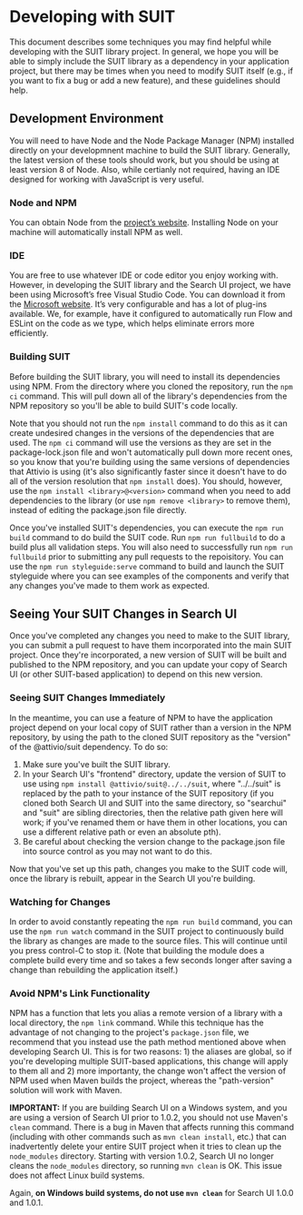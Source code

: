 # Developing with SUIT

This document describes some techniques you may find helpful while developing with the SUIT library project.
In general, we hope you will be able to simply include the SUIT library as a dependency in your application
project, but there may be times when you need to modify SUIT itself (e.g., if you want to fix a bug or add
a new feature), and these guidelines should help.

## Development Environment

You will need to have Node and the Node Package Manager (NPM) installed directly on your developmnent machine
to build the SUIT library. Generally, the latest version of these tools should work, but you should be using
at least version 8 of Node. Also, while certianly not required, having an IDE designed for working with
JavaScript is very useful.

### Node and NPM

You can obtain Node from the [project’s website](nodejs.org). Installing Node on
your machine will automatically install NPM as well.

### IDE

You are free to use whatever IDE or code editor you enjoy working with. However,
in developing the SUIT library and the Search UI project, we have been using
Microsoft’s free Visual Studio Code. You can download it from the
[Microsoft website](code.visualstudio.com). It’s very configurable and has a lot
of plug-ins available. We, for example, have it configured to automatically run
Flow and ESLint on the code as we type, which helps eliminate errors more efficiently.

### Building SUIT

Before building the SUIT library, you will need to install its dependencies using
NPM. From the directory where you cloned the repository, run the `npm ci` command.
This will pull down all of the library's dependencies from the NPM repository so
you'll be able to build SUIT's code locally.

Note that you should not run the `npm install` command to do this as it can create
undesired changes in the versions of the dependencies that are used. The `npm ci`
command will use the versions as they are set in the package-lock.json file and won't
automatically pull down more recent ones, so you know that you're building using the
same versions of dependencies that Attivio is using (it's also significantly faster
since it doesn't have to do all of the version resolution that `npm install` does).
You should, however, use the `npm install <library>@<version>` command when you need
to add dependencies to the library (or use `npm remove <library>` to remove them),
instead of editing the package.json file directly.


Once you've installed SUIT's dependencies, you can execute the `npm run build` command
to do build the SUIT code. Run `npm run fullbuild` to do a build plus all validation
steps. You will also need to successfully run `npm run fullbuild` prior to submitting
any pull requests to the repoisitory. You can use the `npm run styleguide:serve` command
to build and launch the SUIT styleguide where you can see examples of the components and
verify that any changes you've made to them work as expected.

## Seeing Your SUIT Changes in Search UI

Once you've completed any changes you need to make to the SUIT library, you can submit a
pull request to have them incorporated into the main SUIT project. Once they're incorporated,
a new version of SUIT will be built and published to the NPM repository, and you can update
your copy of Search UI (or other SUIT-based application) to depend on this new version.

### Seeing SUIT Changes Immediately

In the meantime, you can use a feature of NPM to have the application project depend on your
local copy of SUIT rather than a version in the NPM repository, by using the path to the
cloned SUIT repository as the "version" of the @attivio/suit dependency. To do so:

1. Make sure you've built the SUIT library.
2. In your Search UI's "frontend" directory, update the version of SUIT to use using
`npm install @attivio/suit@../../suit`, where "../../suit" is replaced by the path to your
instance of the SUIT repository (if you cloned both Search UI and SUIT into the same directory,
so "searchui" and "suit" are sibling directories, then the relative path given here will work;
if you've renamed them or have them in other locations, you can use a different relative path
or even an absolute pth).
3. Be careful about checking the version change to the package.json file into source control
as you may not want to do this.

Now that you've set up this path, changes you make to the SUIT code will, once the library is
rebuilt, appear in the Search UI you're building.

### Watching for Changes

In order to avoid constantly repeating the `npm run build` command, you can use the `npm run watch`
command in the SUIT project to continuously build the library as changes are made to the source
files. This will continue until you press control-C to stop it. (Note that building the module does
a complete build every time and so takes a few seconds longer after saving a change than rebuilding
the application itself.)

### Avoid NPM's Link Functionality

NPM has a function that lets you alias a remote version of a library with a local directory, the
`npm link` command. While this technique has the advantage of not changing to the project's `package.json`
file, we recommend that you instead use the path method mentioned above when developing Search UI.
This is for two reasons: 1) the aliases are global, so if you're developing multiple SUIT-based
applications, this change will apply to them all and 2) more importanty, the change won't affect the
version of NPM used when Maven builds the project, whereas the "path-version" solution will work with Maven.

**IMPORTANT:** If you are building Search UI on a Windows system, and you are using a version of Search UI
prior to 1.0.2, you should not use Maven's `clean` command. There is a bug in Maven that affects running
this command (including with other commands such as `mvn clean install`, etc.) that can inadvertently
delete your entire SUIT project when it tries to clean up the `node_modules` directory. Starting with
version 1.0.2, Search UI no longer cleans the `node_modules` directory, so running `mvn clean` is OK.
This issue does not affect Linux build systems.

Again, **on Windows build systems, do not use `mvn clean`** for Search UI 1.0.0 and 1.0.1.
